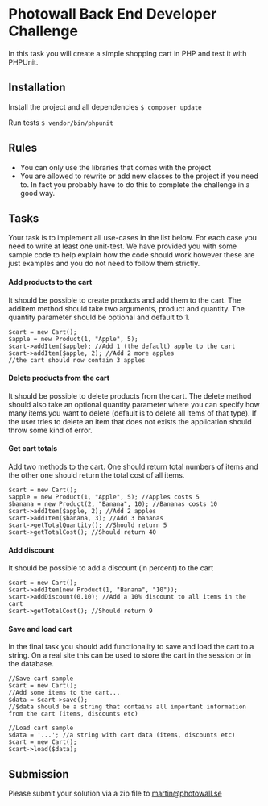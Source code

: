 Photowall Back End Developer Challenge
======================================
In this task you will create a simple shopping cart in PHP and test it with PHPUnit.

Installation
------------
Install the project and all dependencies
`$ composer update`

Run tests
`$ vendor/bin/phpunit`

Rules
-----
* You can only use the libraries that comes with the project
* You are allowed to rewrite or add new classes to the project if you need to. In fact you probably have to do this to complete the challenge in a good way.

Tasks
-----
Your task is to implement all use-cases in the list below. For each case you need to write at least one unit-test. We have provided you with some sample code to help explain how the code should work however these are just examples and you do not need to follow them strictly.

#### Add products to the cart
It should be possible to create products and add them to the cart. The addItem method should take two arguments, product and quantity. The quantity parameter should be optional and default to 1.

```
$cart = new Cart();
$apple = new Product(1, "Apple", 5);
$cart->addItem($apple); //Add 1 (the default) apple to the cart
$cart->addItem($apple, 2); //Add 2 more apples
//the cart should now contain 3 apples
```

#### Delete products from the cart
It should be possible to delete products from the cart. The delete method should also take an optional quantity parameter where you can specify how many items you want to delete (default is to delete all items of that type). If the user tries to delete an item that does not exists the application should throw some kind of error.

#### Get cart totals
Add two methods to the cart. One should return total numbers of items and the other one should return the total cost of all items.

```
$cart = new Cart();
$apple = new Product(1, "Apple", 5); //Apples costs 5
$banana = new Product(2, "Banana", 10); //Bananas costs 10
$cart->addItem($apple, 2); //Add 2 apples
$cart->addItem($banana, 3); //Add 3 bananas
$cart->getTotalQuantity(); //Should return 5
$cart->getTotalCost(); //Should return 40
```

#### Add discount
It should be possible to add a discount (in percent) to the cart

```
$cart = new Cart();
$cart->addItem(new Product(1, "Banana", "10"));
$cart->addDiscount(0.10); //Add a 10% discount to all items in the cart
$cart->getTotalCost(); //Should return 9
```

#### Save and load cart
In the final task you should add functionality to save and load the cart to a string. On a real site this can be used to store the cart in the session or in the database.

```
//Save cart sample
$cart = new Cart();
//Add some items to the cart...
$data = $cart->save();
//$data should be a string that contains all important information from the cart (items, discounts etc)

//Load cart sample
$data = '...'; //a string with cart data (items, discounts etc)
$cart = new Cart();
$cart->load($data);
```

Submission
----------
Please submit your solution via a zip file to martin@photowall.se
